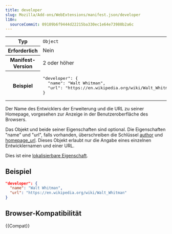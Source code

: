 ```yaml
---
title: developer
slug: Mozilla/Add-ons/WebExtensions/manifest.json/developer
l10n:
  sourceCommit: 09109b6f9444d22215ba330ec1e64e73980b2a6c
---
```


<table class="fullwidth-table standard-table">
  <tbody>
    <tr>
      <th scope="row">Typ</th>
      <td><code>Object</code></td>
    </tr>
    <tr>
      <th scope="row">Erforderlich</th>
      <td>Nein</td>
    </tr>
    <tr>
      <th scope="row">Manifest-Version</th>
      <td>2 oder höher</td>
    </tr>
    <tr>
      <th scope="row">Beispiel</th>
      <td>
        <pre class="brush: json">
"developer": {
  "name": "Walt Whitman",
  "url": "https://en.wikipedia.org/wiki/Walt_Whitman"
}</pre
        >
      </td>
    </tr>
  </tbody>
</table>

Der Name des Entwicklers der Erweiterung und die URL zu seiner Homepage, vorgesehen zur Anzeige in der Benutzeroberfläche des Browsers.

Das Objekt und beide seiner Eigenschaften sind optional. Die Eigenschaften "name" und "url", falls vorhanden, überschreiben die Schlüssel [author](/de/docs/Mozilla/Add-ons/WebExtensions/manifest.json/author) und [homepage_url](/de/docs/Mozilla/Add-ons/WebExtensions/manifest.json/homepage_url). Dieses Objekt erlaubt nur die Angabe eines einzelnen Entwicklernamen und einer URL.

Dies ist eine [lokalisierbare Eigenschaft](/de/docs/Mozilla/Add-ons/WebExtensions/Internationalization#internationalizing_manifest.json).

## Beispiel

```json
"developer": {
  "name": "Walt Whitman",
  "url": "https://en.wikipedia.org/wiki/Walt_Whitman"
}
```

## Browser-Kompatibilität

{{Compat}}
